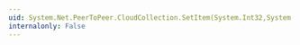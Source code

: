 ```yaml
---
uid: System.Net.PeerToPeer.CloudCollection.SetItem(System.Int32,System.Net.PeerToPeer.Cloud)
internalonly: False
---
```

